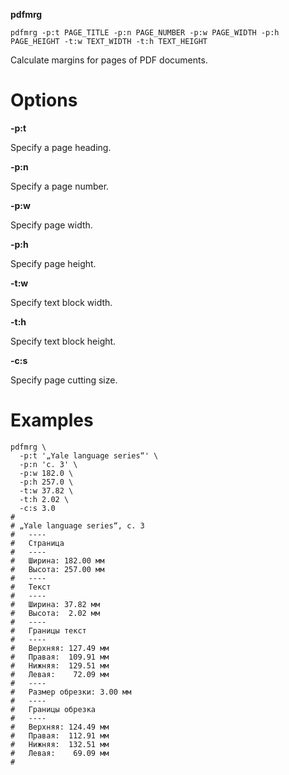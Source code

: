 **pdfmrg**

````
pdfmrg -p:t PAGE_TITLE -p:n PAGE_NUMBER -p:w PAGE_WIDTH -p:h PAGE_HEIGHT -t:w TEXT_WIDTH -t:h TEXT_HEIGHT
````

Calculate margins for pages of PDF documents.

# Options #

**-p:t**

  Specify a page heading.

**-p:n**

  Specify a page number.

**-p:w**

  Specify page width.

**-p:h**

  Specify page height.

**-t:w**

  Specify text block width.

**-t:h**

  Specify text block height.

**-c:s**

  Specify page cutting size.

# Examples #

````
pdfmrg \
  -p:t '„Yale language series“' \
  -p:n 'с. 3' \
  -p:w 182.0 \
  -p:h 257.0 \
  -t:w 37.82 \
  -t:h 2.02 \
  -c:s 3.0
#
# „Yale language series“, с. 3
#   ----
#   Страница
#   ----
#   Ширина: 182.00 мм
#   Высота: 257.00 мм
#   ----
#   Текст
#   ----
#   Ширина: 37.82 мм
#   Высота:  2.02 мм
#   ----
#   Границы текст
#   ----
#   Верхняя: 127.49 мм
#   Правая:  109.91 мм
#   Нижняя:  129.51 мм
#   Левая:    72.09 мм
#   ----
#   Размер обрезки: 3.00 мм
#   ----
#   Границы обрезка
#   ----
#   Верхняя: 124.49 мм
#   Правая:  112.91 мм
#   Нижняя:  132.51 мм
#   Левая:    69.09 мм
#
````

